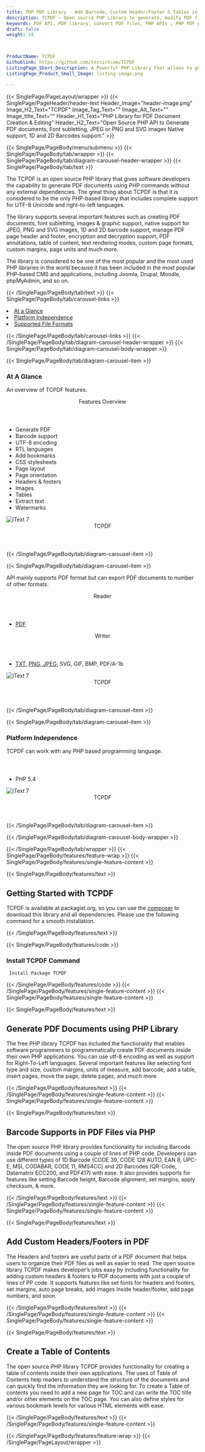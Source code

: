 ```yaml
---
title: PHP PDF Library - Add Barcode, Custom Header/Footer & Tables in PDF
description: TCPDF – Open source PHP Library to generate, modify PDF files. Add 1D & 2D Barcode, Tables, Headers & Footers & Bookmarks to PDF via PHP API.
keywords: PDF API, PDF library, convert PDF files, PHP APIs , PHP PDF programming, render PDF Elements, UTF-8 encoded HTML to PDF, PHP PDF Library, Open Source PDF Library, Extract PDF content , extract data from a PDF, manipulate PDF documents, add tables to PDF
draft: false
weight: 14



ProductName: TCPDF
Githublink: https://github.com/tecnickcom/TCPDF
ListingPage_Short_Description: A Powerful PHP Library that allows to generate PDF documents, Font subletting, native support for JPEG or PNG and SVG & mcuh more inside PHP apps.
ListingPage_Product_Small_Image: listing-image.png 

---
```


{{< SinglePage/PageLayout/wrapper >}}
{{< SinglePage/PageHeader/header-text
Header_Image="header-image.png"
Image_H2_Text="TCPDF"
Image_Tag_Text=""
Image_Alt_Text=""
Image_title_Text=""
Header_H1_Text="PHP Library for PDF Document Creation & Editing"
Header_H2_Text="Open Source PHP API to Generate PDF documents, Font subletting, JPEG or PNG and SVG images Native support, 1D and 2D Barcodes support." >}}

{{< SinglePage/PageBody/menu/submenu >}}
{{< SinglePage/PageBody/tab/wrapper >}}
{{< SinglePage/PageBody/tab/diagram-carousel-header-wrapper >}}
{{< SinglePage/PageBody/tab/text >}}



<p>The TCPDF is an open source PHP library that gives software developers the capability to generate PDF documents using PHP commands without any external dependencies. The great thing about TCPDF is that it is considered to be the only PHP-based library that includes complete support for UTF-8 Unicode and right-to-left languages.</p>
<p>The library supports several important features such as creating PDF documents, font subletting, images & graphic support, native support for JPEG, PNG and SVG images, 1D and 2D barcode support, manage PDF page header and footer, encryption and decryption support, PDF annotations, table of content, text rendering modes, custom page formats, custom margins, page units and much more.</p>
<p>The library is considered to be one of the most popular and the most used PHP libraries in the world because it has been included in the most popular PHP-based CMS and applications, including Joomla, Drupal, Moodle, phpMyAdmin, and so on.</p>

{{< /SinglePage/PageBody/tab/text >}}
{{< SinglePage/PageBody/tab/carousel-links >}}

<li data-target="#diagramcarousel" data-slide-to="0"><a href="#">At a Glance</a></li>
<li data-target="#diagramcarousel" data-slide-to="2"><a href="#">Platform Independence</a></li>
<li data-target="#diagramcarousel" data-slide-to="1"><a class="activetab" href="#">Supported File Formats</a></li>


{{< /SinglePage/PageBody/tab/carousel-links >}}
{{< /SinglePage/PageBody/tab/diagram-carousel-header-wrapper >}}
{{< SinglePage/PageBody/tab/diagram-carousel-body-wrapper >}}

{{< SinglePage/PageBody/tab/diagram-carousel-item >}}
<h3>At A Glance</h3>
<p>An overview of TCPDF features.</p>
<div class="diagram1 d1-poi">
<div class="d1-row">
<div class="d1-col d1-right"><header>Features Overview</header>
<ul>
<li>Generate PDF</li>
<li>Barcode support</li>
<li>UTF-8 encoding</li>
<li>RTL languages</li>
<li>Add bookmarks</li>
<li>CSS stylesheets</li>
<li>Page layout</li>
<li>Page orientation</li>
<li>Headers & footers</li>
<li>Images</li>
<li>Tables</li>
<li>Extract text</li>
<li>Watermarks</li>
</ul>
</div>
<!--/left-->
<div class="d1-col d1-right"> </div>
</div>
<div class="d1-logo"><img class="bg-lite" src='listing-image.png' alt="iText 7"><header>TCPDF</header><footer><small></small></footer></div>
<!--/logo--></div>
<!--/diagram1-->
{{< /SinglePage/PageBody/tab/diagram-carousel-item >}}

{{< SinglePage/PageBody/tab/diagram-carousel-item >}}
<p>API mainly supports PDF format but can export PDF documents to number of other formats.</p>
<div class="diagram1 d2 d1-poi">
<div class="d1-row">
<div class="d1-col d1-left"><header><i class="fa fa-arrows-v"> </i> Reader</header>
<ul>
<li><a href="https://docs.fileformat.com/pdf/">PDF</a></li>
</ul>
</div>
<!--/left-->
<div class="d1-col d1-right"><header><i class="fa fa-long-arrow-down"> </i> Writer</header>
<ul>
<li><a href="https://docs.fileformat.com/word-processing/txt/">TXT</a>, <a href="https://docs.fileformat.com/image/png/">PNG</a>,<a href="https://docs.fileformat.com/image/jpeg/"> JPEG</a>, SVG, GIF, BMP, PDF/A-1b</li>
</ul>
</div>
<!--/right--></div>
<!--/row-->
<div class="d1-logo"><img class="bg-lite" src='listing-image.png' alt="iText 7"><header>TCPDF</header><footer><small></small></footer></div>
<!--/logo--></div>
<!--/diagram2-->
{{< /SinglePage/PageBody/tab/diagram-carousel-item >}}

{{< SinglePage/PageBody/tab/diagram-carousel-item >}}
<h3>Platform Independence</h3>
<p>TCPDF can work with any PHP based programming language.</p>
<div class="diagram1 d1-poi">
<div class="d1-row">
<div class="d1-col d1-right"><header><i class="fa fa-cubes"> </i></header>
<ul>
<li>PHP 5.4</li>
</ul>
</div>
<!--/left--> <!--/right--></div>
<!--/row-->
<div class="d1-logo"><img class="bg-lite" src='listing-image.png' alt="iText 7"><header>TCPDF</header><footer><small></small></footer></div>
<!--/logo--></div>
<!--/diagram2 -->
{{< /SinglePage/PageBody/tab/diagram-carousel-item >}}

{{< /SinglePage/PageBody/tab/diagram-carousel-body-wrapper >}}

{{< /SinglePage/PageBody/tab/wrapper >}}
{{< SinglePage/PageBody/features/feature-wrap >}}
{{< SinglePage/PageBody/features/single-feature-content >}}

{{< SinglePage/PageBody/features/text >}}
<h2 class="h2title">Getting Started with TCPDF</h2>
<p>TCPDF is available at packagist.org, so you can use the <a href="https://getcomposer.org/download/">composer</a> to download this library and all dependencies. Please use the following command for a smooth installation.</p>
{{< /SinglePage/PageBody/features/text >}}

{{< SinglePage/PageBody/features/code >}}
<h3>Install TCPDF Command</h3>
<pre><code class="html"> Install Package TCPDF</code></pre>

{{< /SinglePage/PageBody/features/code >}}
{{< /SinglePage/PageBody/features/single-feature-content >}}
{{< SinglePage/PageBody/features/single-feature-content >}}

{{< SinglePage/PageBody/features/text >}}
<h2 class="h2title">Generate PDF Documents using PHP Library</h2>
<p>The free PHP library TCPDF has included the functionality that enables software programmers to programmatically create PDF documents inside their own PHP applications. You can use utf-8 encoding as well as support for Right-To-Left languages. Several important features like selecting font type and size, custom margins, units of measure, add barcode, add a table, insert pages, move the page, delete pages, and much more.</p>

{{< /SinglePage/PageBody/features/text >}}
{{< /SinglePage/PageBody/features/single-feature-content >}}
{{< SinglePage/PageBody/features/single-feature-content >}}

{{< SinglePage/PageBody/features/text >}}
<h2 class="h2title">Barcode Supports in PDF Files via PHP</h2>
<p>The open source PHP library provides functionality for including Barcode inside PDF documents using a couple of lines of PHP code. Developers can use different types of 1D Barcode (CODE 39, CODE 128 AUTO, EAN 8, UPC-E, MSI, CODABAR, CODE 11, RMS4CC) and 2D Barcodes (QR-Code, Datamatrix ECC200, and PDF417) with ease. It also provides supports for features like setting Barcode height, Barcode alignment, set margins, apply checksum, & more.</p>

{{< /SinglePage/PageBody/features/text >}}
{{< /SinglePage/PageBody/features/single-feature-content >}}
{{< SinglePage/PageBody/features/single-feature-content >}}

{{< SinglePage/PageBody/features/text >}}
<h2 class="h2title">Add Custom Headers/Footers in PDF</h2>
<p>The Headers and footers are useful parts of a PDF document that helps users to organize their PDF files as well as easier to read. The open source library TCPDF makes developer’s jobs easy by including functionality for adding custom headers & footers to PDF documents with just a couple of lines of PP code. It supports features like set fonts for headers and footers, set margins, auto page breaks, add images inside header/footer, add page numbers, and soon.</p>

{{< /SinglePage/PageBody/features/text >}}
{{< /SinglePage/PageBody/features/single-feature-content >}}
{{< SinglePage/PageBody/features/single-feature-content >}}

{{< SinglePage/PageBody/features/text >}}
<h2 class="h2title">Create a Table of Contents</h2>
<p>The open source PHP library TCPDF provides functionality for creating a table of contents inside their own applications. The uses of Table of Contents help readers to understand the structure of the documents and can quickly find the information they are looking for. To create a Table of contents you need to add a new page for TOC and can write the TOC title and/or other elements on the TOC page. You can also define styles for various bookmark levels for various HTML elements with ease.</p>

{{< /SinglePage/PageBody/features/text >}}
{{< /SinglePage/PageBody/features/single-feature-content >}}

{{< /SinglePage/PageBody/features/feature-wrap >}}
{{< /SinglePage/PageLayout/wrapper >}}